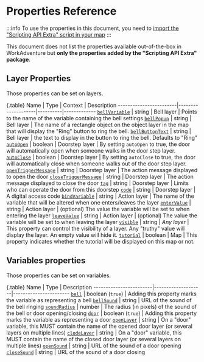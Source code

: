 # Properties Reference

:::info
To use the properties in this document, you need to [import the "Scripting API Extra" script in your map](/developer/map-scripting/scripting-api-extra/#importing-the-extended-features)
:::

This document does not list the properties available out-of-the-box in WorkAdventure but **only the properties added
by the "Scripting API Extra" package**.

## Layer Properties

Those properties can be set on layers.

{.table}
Name                    |  Type              | Context | Description
------------------------|--------------------|----------|-------------
[`bellVariable`](bells.md#the-bell-display-layer)       | string             | Bell layer | Points to the name of the variable containing the bell settings
[`bellPopup`](bells.md#adding-a-bell-button)            | string             | Bell layer |  The name of a rectangle object on the object layer in the map that will display the "Ring" button to ring the bell.
[`bellButtonText`](bells.md#adding-a-bell-button)       | string             | Bell layer |  the text to display in the button to ring the bell. Defaults to "Ring"
[`autoOpen`](doors.md#automatically-vs-manually-opening-the-door) | boolean  | Doorstep layer |  By setting `autoOpen` to true, the door will automatically open when someone walks in the door step layer.
[`autoClose`](doors.md#automatically-vs-manually-opening-the-door) | boolean  | Doorstep layer | By setting `autoClose` to true, the door will automatically close when someone walks out of the door step layer.
[`openTriggerMessage`](doors.md#configuring-the-openclose-door-message) | string | Doorstep layer | The action message displayed to open the door
[`closeTriggerMessage`](doors.md#configuring-the-openclose-door-message) | string | Doorstep layer | The action message displayed to close the door
[`tag`](doors.md#limiting-who-can-openclose-the-door) | string | Doorstep layer | Limits who can operate the door from this doorstep
[`code`](doors.md#setting-a-digital-code-access-on-your-door) | string | Doorstep layer | A digital access code
[`bindVariable`](generic-action-layers.md)  | string | Action layer | The name of the variable that will be altered when one enters/leaves the layer
[`enterValue`](generic-action-layers.md)  | string | Action layer | (optional) The value the variable will be set to when entering the layer
[`leaveValue`](generic-action-layers.md)  | string | Action layer | (optional) The value the variable will be set to when leaving the layer
[`visible`](variable-to-property-binding.md#the-special-visible-property) | string | *Any layer* | This property can control the visibility of a layer. Any "truthy" value will display the layer. An empty value will hide it.
[`tutorial`](tutorial.md) | boolean | Map | This property indicates whether the tutorial will be displayed on this map or not.

## Variables properties

Those properties can be set on variables.

{.table}
Name                    |  Type              | Description
------------------------|--------------------|-----------------------
[`bell`](bells.md#the-bell-variable)               | boolean (`true`)   | Adding this property marks the variable as representing a bell
[`bellSound`](bells.md#the-bell-variable)          | string             | URL of the sound of the bell ringing
[`soundRadius`](bells.md#the-bell-variable)        | number             | The radius (in pixels) of the sound of the bell or door opening/closing
[`door`](doors.md#the-door-variable)               | boolean (`true`)   | Adding this property marks the variable as representing a door
[`openLayer`](doors.md#the-door-variable)          | string             | On a "door" variable, this MUST contain the name of the opened door layer (or several layers on multiple lines)
[`clodeLayer`](doors.md#the-door-variable)         | string             | On a "door" variable, this MUST contain the name of the closed door layer (or several layers on multiple lines)
[`openSound`](doors.md#opening--closing-sound)     | string             | URL of the sound of a door opening
[`closeSound`](doors.md#opening--closing-sound)    | string             | URL of the sound of a door closing
